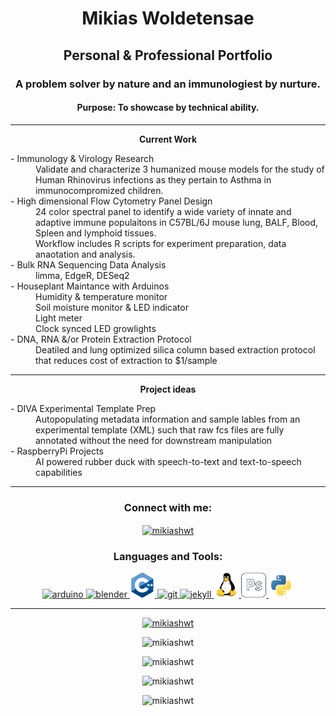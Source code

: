 <!-- Page headers & Intro -->
<h1 align="center">Mikias Woldetensae</h1>
<h2 align="center">Personal & Professional Portfolio</h2>
<h3 align="center">A problem solver by nature and an immunologiest by nurture.</h3>
<h4 align="center">Purpose: To showcase by technical ability.</h4>

<hr />

<!-- CSS segment -->
<style>
        /* Center the text */
        div {
                text-align: center;
        }

        /* Format the list */
        dl {
                display: grid;
                align-items: stretch;
                text-align: left;
        }

        dt::before {
                content: "- ";
                /* Add a bullet point before each term */
        }
</style>

<!-- Current work -->
<div><strong>Current Work</strong></div>
<dl>
        <dt>Immunology & Virology Research</dt>
        <dd>Validate and characterize 3 humanized mouse models for the study of Human Rhinovirus infections as they pertain to Asthma in immunocompromized children.</dd>
        <dt>High dimensional Flow Cytometry Panel Design</dt>
        <dd>24 color spectral panel to identify a wide variety of innate and adaptive immune populaitons in C57BL/6J mouse lung, BALF, Blood, Spleen and lymphoid tissues. </dd>
        <dd>Workflow includes R scripts for experiment preparation, data anaotation and analysis.</dd>
        <dt>Bulk RNA Sequencing Data Analysis </dt>
        <dd>limma, EdgeR, DESeq2</dd>
        <dt>Houseplant Maintance with Arduinos</dt>
        <dd>Humidity & temperature monitor</dd>
        <dd>Soil moisture monitor & LED indicator</dd>
        <dd>Light meter</dd>
        <dd>Clock synced LED growlights</dd>
        <dt>DNA, RNA &/or Protein Extraction Protocol</dt>
        <dd>Deatiled and lung optimized silica column based extraction protocol that reduces cost of extraction to $1/sample</dd>

</dl>

<hr />

<!-- Project Ideas -->
<div><strong>Project ideas</strong></div>
<dl>
        <dt>DIVA Experimental Template Prep</dt>
        <dd>Autopopulating metadata information and sample lables from an experimental template (XML) such that raw fcs files are fully annotated without the need for downstream manipulation</dd>
        <dt>RaspberryPi Projects</dt>
        <dd>AI powered rubber duck with speech-to-text and text-to-speech capabilities </dd>
</dl>

<hr />

<!-- Linkedin contact info -->
<h3 align="center">Connect with me:</h3>
<p align="center">
        <a href="https://linkedin.com/in/mikiashwt" target="blank"><img align="center"
                        src="https://raw.githubusercontent.com/rahuldkjain/github-profile-readme-generator/master/src/images/icons/Social/linked-in-alt.svg"
                        alt="mikiashwt" height="30" width="40" /></a>
</p>



<!-- Programming & software tools -->
<h3 align="center">Languages and Tools:</h3>
<p align="center">
        <a href="https://www.arduino.cc/" target="_blank" rel="noreferrer"> <img
                        src="https://cdn.worldvectorlogo.com/logos/arduino-1.svg" alt="arduino" width="40"
                        height="40" /> </a>
        <a href="https://www.blender.org/" target="_blank" rel="noreferrer"> <img
                        src="https://download.blender.org/branding/community/blender_community_badge_white.svg"
                        alt="blender" width="40" height="40" /> </a>
        <a href="https://www.w3schools.com/cpp/" target="_blank" rel="noreferrer"> <img
                        src="https://raw.githubusercontent.com/devicons/devicon/master/icons/cplusplus/cplusplus-original.svg"
                        alt="cplusplus" width="40" height="40" /> </a>
        <a href="https://git-scm.com/" target="_blank" rel="noreferrer"> <img
                        src="https://www.vectorlogo.zone/logos/git-scm/git-scm-icon.svg" alt="git" width="40"
                        height="40" /> </a>
        <a href="https://jekyllrb.com/" target="_blank" rel="noreferrer"> <img
                        src="https://www.vectorlogo.zone/logos/jekyllrb/jekyllrb-icon.svg" alt="jekyll" width="40"
                        height="40" />
        </a>
        <a href="https://www.linux.org/" target="_blank" rel="noreferrer"> <img
                        src="https://raw.githubusercontent.com/devicons/devicon/master/icons/linux/linux-original.svg"
                        alt="linux" width="40" height="40" /> </a>
        <a href="https://www.photoshop.com/en" target="_blank" rel="noreferrer"> <img
                        src="https://raw.githubusercontent.com/devicons/devicon/master/icons/photoshop/photoshop-line.svg"
                        alt="photoshop" width="40" height="40" /> </a>
        <a href="https://www.python.org" target="_blank" rel="noreferrer"> <img
                        src="https://raw.githubusercontent.com/devicons/devicon/master/icons/python/python-original.svg"
                        alt="python" width="40" height="40" /> </a>
</p>

<hr />

<!-- Github Trophies -->
<p align="center"> <a href="https://github.com/ryo-ma/github-profile-trophy"><img
                        src="https://github-profile-trophy.vercel.app/?username=mikiashwt&theme=onedark"
                        alt="mikiashwt" /></a> </p>


<!-- View counter -->
<p align="center"> <img
                src="https://komarev.com/ghpvc/?username=mikiashwt&label=Profile%20views&color=0e75b6&style=flat"
                alt="mikiashwt" /> </p>

<!-- Github most used languages-->
<p align="center"><img
                src="https://github-readme-stats.vercel.app/api/top-langs?username=mikiashwt&show_icons=true&locale=en&layout=compact"
                alt="mikiashwt" /></p>

<!-- Github Stats -->
<p align="center"><img src="https://github-readme-stats.vercel.app/api?username=mikiashwt&show_icons=true&locale=en"
                alt="mikiashwt" />
</p>

<p align="center"><img src="https://github-readme-streak-stats.herokuapp.com/?user=mikiashwt&" alt="mikiashwt" />
</p>